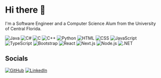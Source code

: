 # Hi there 👋

I'm a Software Engineer and a Computer Science Alum from the University of Central Florida.

![Java](https://skillicons.dev/icons?i=java)
![C#](https://skillicons.dev/icons?i=cs)
![C](https://skillicons.dev/icons?i=c)
![C++](https://skillicons.dev/icons?i=cpp)
![Python](https://skillicons.dev/icons?i=python)
![HTML](https://skillicons.dev/icons?i=html)
![CSS](https://skillicons.dev/icons?i=css)
![JavaScript](https://skillicons.dev/icons?i=js)
![TypeScript](https://skillicons.dev/icons?i=ts)
![Bootstrap](https://skillicons.dev/icons?i=bootstrap)
![React](https://skillicons.dev/icons?i=react)
![Next.js](https://skillicons.dev/icons?i=nextjs)
![Node.js](https://skillicons.dev/icons?i=nodejs)
![.NET](https://skillicons.dev/icons?i=dotnet)

## Socials

[![GitHub](https://skillicons.dev/icons?i=github)](https://github.com/RyanTurner02)
[![LinkedIn](https://skillicons.dev/icons?i=linkedin)](https://www.linkedin.com/in/ryanturner02/)
